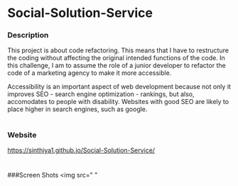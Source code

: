 # Social-Solution-Service

### Description

This project is about code refactoring. This means that I have to restructure the coding without affecting the original intended functions of the code. In this challenge, I am to assume the role of a junior developer to refactor the code of a marketing agency to make it more accessible.

Accessibility is an important aspect of web development because not only it improves SEO - search engine optimization - rankings, but also, accomodates to people with disability. Websites with good SEO are likely to place higher in search engines, such as google.
# 
### Website 

https://sinthiya1.github.io/Social-Solution-Service/

#
###Screen Shots
<img src=" "

